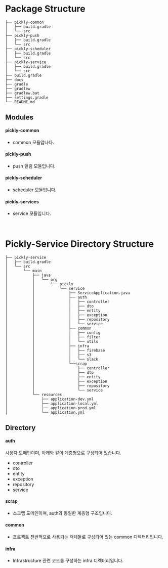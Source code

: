 # Package Structure
```
├── pickly-common
│   ├── build.gradle
│   └── src
├── pickly-push
│   ├── build.gradle
│   └── src
├── pickly-scheduler
│   ├── build.gradle
│   └── src
├── pickly-service
│   ├── build.gradle
│   └── src
├── build.gradle
├── docs
├── gradle
├── gradlew
├── gradlew.bat
├── settings.gradle
└── README.md 

```

## Modules
#### pickly-common
- common 모듈압나다. 

#### pickly-push
- push 알림 모듈입니다. 

#### pickly-scheduler
- scheduler 모듈입니다. 
#### pickly-services
- service 모듈입니다. 

<br />

# Pickly-Service Directory Structure
```
├── pickly-service
│   ├── build.gradle
│   └── src
│       └── main
│           ├── java
│           │   └── org
│           │       └── pickly
│           │           └── service
│           │               ├── ServiceApplication.java
│           │               ├── auth
│           │               │   ├── controller
│           │               │   ├── dto
│           │               │   ├── entity
│           │               │   ├── exception
│           │               │   ├── repository
│           │               │   └── service
│           │               ├── common
│           │               │   ├── config
│           │               │   ├── filter
│           │               │   └── utils
│           │               ├── infra
│           │               │   ├── firebase
│           │               │   ├── s3
│           │               │   └── slack
│           │               └──scrap
│           │                   ├── controller
│           │                   ├── dto
│           │                   ├── entity
│           │                   ├── exception
│           │                   ├── repository
│           │                   └── service
│           └── resources
│               ├── application-dev.yml
│               ├── application-local.yml
│               ├── application-prod.yml
│               └── application.yml
```

## Directory 

#### auth

사용자 도메인이며, 아래와 같이 계층형으로 구성되어 있습니다. 
- controller 
- dto
- entity
- exception
- repository
- service

#### scrap
- 스크랩 도메인이며, auth와 동일한 계층형 구조입니다. 
#### common
- 프로젝트 전반적으로 사용되는 객체들로 구성되어 있는 common 디렉터리입니다. 

#### infra
- Infrastructure 관련 코드를 구성하는 infra 디렉터리입니다. 
